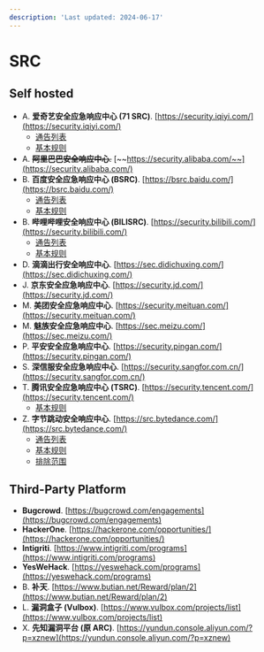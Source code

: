 ```yaml
---
description: 'Last updated: 2024-06-17'
---
```


# SRC

## Self hosted

* A. **爱奇艺安全应急响应中心 (71 SRC)**. [https://security.iqiyi.com/](https://security.iqiyi.com/)
  * [通告列表](https://security.iqiyi.com/#notices)
  * [基本规则](https://security.iqiyi.com/#noticedetail/183)
* A. ~~**阿里巴巴安全响应中心**.~~ [~~https://security.alibaba.com/~~](https://security.alibaba.com/)
* B. **百度安全应急响应中心 (BSRC)**. [https://bsrc.baidu.com/](https://bsrc.baidu.com/)
  * [通告列表](https://bsrc.baidu.com/v2/#/announce/list)
  * [基本规则](https://bj.bcebos.com/bsrc-public/202406131432008d449588c37f7012.pdf)
* B. **哔哩哔哩安全响应中心 (BILISRC)**. [https://security.bilibili.com/](https://security.bilibili.com/)
  * [通告列表](https://security.bilibili.com/announcement/?price=0)
  * [基本规则](https://security.bilibili.com/announcement/19/)
* D. **滴滴出行安全响应中心**. [https://sec.didichuxing.com/](https://sec.didichuxing.com/)
* J. **京东安全应急响应中心**. [https://security.jd.com/](https://security.jd.com/)
* M. **美团安全应急响应中心**. [https://security.meituan.com/](https://security.meituan.com/)
* M. **魅族安全应急响应中心**. [https://sec.meizu.com/](https://sec.meizu.com/)
* P. **平安安全应急响应中心**. [https://security.pingan.com/](https://security.pingan.com/)
* S. **深信服安全应急响应中心**. [https://security.sangfor.com.cn/](https://security.sangfor.com.cn/)
* T. **腾讯安全应急响应中心 (TSRC)**. [https://security.tencent.com/](https://security.tencent.com/)
  * [基本规则](https://security.tencent.com/uploadimg\_dir/other/TSRC.pdf?v=3.2)
* Z. **字节跳动安全响应中心**. [https://src.bytedance.com/](https://src.bytedance.com/)
  * [通告列表](https://src.bytedance.com/announcement)
  * [基本规则](https://q2a1fk6o03.feishu.cn/docx/WPOHdeVdLoJgPfx25VmcfVJxnde)
  * [排除范围](https://q2a1fk6o03.feishu.cn/docx/A0LWdFJnook5FfxFV8FceiKDn2c)

## Third-Party Platform

* **Bugcrowd**. [https://bugcrowd.com/engagements](https://bugcrowd.com/engagements)
* **HackerOne**. [https://hackerone.com/opportunities/](https://hackerone.com/opportunities/)
* **Intigriti**. [https://www.intigriti.com/programs](https://www.intigriti.com/programs)
* **YesWeHack**. [https://yeswehack.com/programs](https://yeswehack.com/programs)
* B. **补天**. [https://www.butian.net/Reward/plan/2](https://www.butian.net/Reward/plan/2)
* L. **漏洞盒子 (Vulbox)**. [https://www.vulbox.com/projects/list](https://www.vulbox.com/projects/list)
* X. **先知漏洞平台 (原 ARC)**. [https://yundun.console.aliyun.com/?p=xznew](https://yundun.console.aliyun.com/?p=xznew)
